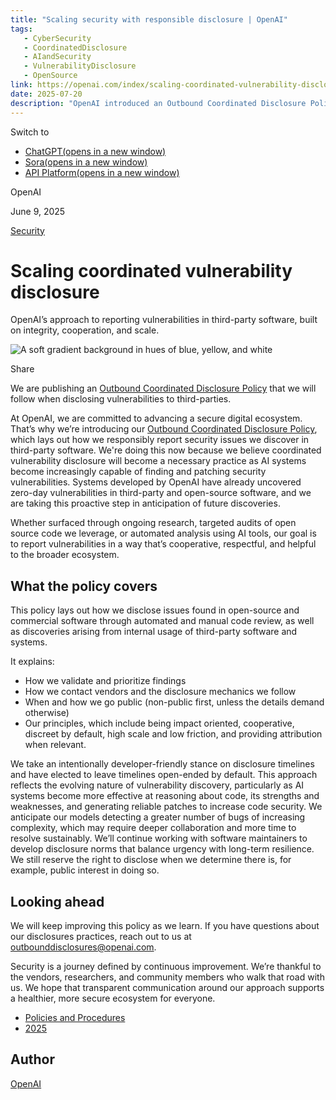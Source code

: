 ```yaml
---
title: "Scaling security with responsible disclosure | OpenAI"
tags:
   - CyberSecurity
   - CoordinatedDisclosure
   - AIandSecurity
   - VulnerabilityDisclosure
   - OpenSource
link: https://openai.com/index/scaling-coordinated-vulnerability-disclosure/
date: 2025-07-20
description: "OpenAI introduced an Outbound Coordinated Disclosure Policy to enhance its vulnerability reporting for third-party software. This framework prioritizes cooperative, respectful engagement in security disclosures, anticipating automated AI systems to unearth more complex vulnerabilities. The policy outlines validation, vendor communication, public disclosure protocols, and emphasizes a developer-friendly, non-rigid timeline for responses. As AI models advance in code reasoning, this approach aims for scalable, effective collaboration with software maintainers to foster a secure digital environment. Continuous improvement of this policy will adapt to emerging challenges in vulnerability management."
---
```


Switch to

- [ChatGPT(opens in a new window)](https://chatgpt.com/?openaicom-did=09abb0d9-a958-4295-b928-172deddc128d&openaicom_referred=true)
- [Sora(opens in a new window)](https://sora.com/)
- [API Platform(opens in a new window)](https://platform.openai.com/)

OpenAI

June 9, 2025

[Security](https://openai.com/news/security/)

# Scaling coordinated vulnerability disclosure

OpenAI’s approach to reporting vulnerabilities in third-party software, built on integrity, cooperation, and scale.

![A soft gradient background in hues of blue, yellow, and white](https://images.ctfassets.net/kftzwdyauwt9/3lXlHz4sYwJuDESktRvecO/072544fc76c4a58931b9ce5dc17ed555/oai_GA_Stories_16.9__1_.png?w=3840&q=90&fm=webp)

Share

We are publishing an [Outbound Coordinated Disclosure Policy](https://openai.com/policies/outbound-coordinated-disclosure-policy/) that we will follow when disclosing vulnerabilities to third-parties.

At OpenAI, we are committed to advancing a secure digital ecosystem. That’s why we’re introducing our [Outbound Coordinated Disclosure Policy](https://openai.com/policies/outbound-coordinated-disclosure-policy/), which lays out how we responsibly report security issues we discover in third-party software. We're doing this now because we believe coordinated vulnerability disclosure will become a necessary practice as AI systems become increasingly capable of finding and patching security vulnerabilities. Systems developed by OpenAI have already uncovered zero-day vulnerabilities in third-party and open-source software, and we are taking this proactive step in anticipation of future discoveries.

Whether surfaced through ongoing research, targeted audits of open source code we leverage, or automated analysis using AI tools, our goal is to report vulnerabilities in a way that’s cooperative, respectful, and helpful to the broader ecosystem.

## What the policy covers

This policy lays out how we disclose issues found in open-source and commercial software through automated and manual code review, as well as discoveries arising from internal usage of third-party software and systems.

It explains:

- How we validate and prioritize findings
- How we contact vendors and the disclosure mechanics we follow
- When and how we go public (non-public first, unless the details demand otherwise)
- Our principles, which include being impact oriented, cooperative, discreet by default, high scale and low friction, and providing attribution when relevant.


We take an intentionally developer-friendly stance on disclosure timelines and have elected to leave timelines open-ended by default. This approach reflects the evolving nature of vulnerability discovery, particularly as AI systems become more effective at reasoning about code, its strengths and weaknesses, and generating reliable patches to increase code security. We anticipate our models detecting a greater number of bugs of increasing complexity, which may require deeper collaboration and more time to resolve sustainably. We’ll continue working with software maintainers to develop disclosure norms that balance urgency with long-term resilience. We still reserve the right to disclose when we determine there is, for example, public interest in doing so.

## Looking ahead

We will keep improving this policy as we learn. If you have questions about our disclosures practices, reach out to us at [outbounddisclosures@openai.com⁠](mailto:outbounddisclosures@openai.com).

Security is a journey defined by continuous improvement. We’re thankful to the vendors, researchers, and community members who walk that road with us. We hope that transparent communication around our approach supports a healthier, more secure ecosystem for everyone.

- [Policies and Procedures](https://openai.com/news/?tags=policies-procedures)
- [2025](https://openai.com/news/?tags=2025)

## Author

[OpenAI](https://openai.com/news/?author=openai#results)
